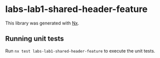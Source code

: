 # labs-lab1-shared-header-feature

This library was generated with [Nx](https://nx.dev).

## Running unit tests

Run `nx test labs-lab1-shared-header-feature` to execute the unit tests.
